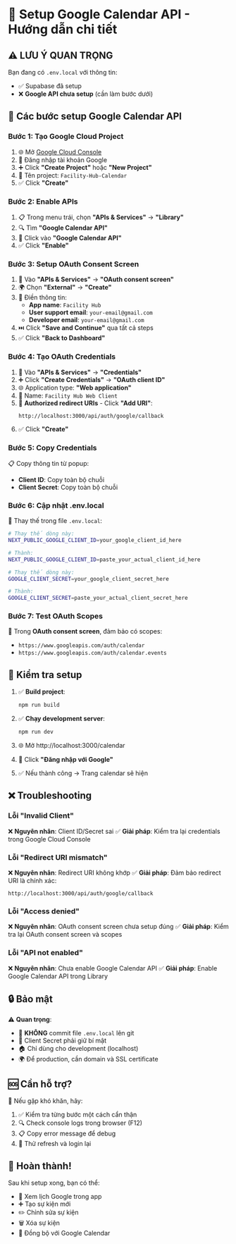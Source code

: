 # 🚀 Setup Google Calendar API - Hướng dẫn chi tiết

## ⚠️ LƯU Ý QUAN TRỌNG
Bạn đang có `.env.local` với thông tin:
- ✅ Supabase đã setup
- ❌ **Google API chưa setup** (cần làm bước dưới)

## 🔧 Các bước setup Google Calendar API

### Bước 1: Tạo Google Cloud Project
1. 🌐 Mở [Google Cloud Console](https://console.cloud.google.com/)
2. 🔑 Đăng nhập tài khoản Google
3. ➕ Click **"Create Project"** hoặc **"New Project"**
4. 📝 Tên project: `Facility-Hub-Calendar`
5. ✅ Click **"Create"**

### Bước 2: Enable APIs
1. 📋 Trong menu trái, chọn **"APIs & Services"** → **"Library"**
2. 🔍 Tìm **"Google Calendar API"**
3. 🎯 Click vào **"Google Calendar API"**
4. ✅ Click **"Enable"**

### Bước 3: Setup OAuth Consent Screen
1. 🔐 Vào **"APIs & Services"** → **"OAuth consent screen"**
2. 🌍 Chọn **"External"** → **"Create"**
3. 📝 Điền thông tin:
   - **App name**: `Facility Hub`
   - **User support email**: `your-email@gmail.com`
   - **Developer email**: `your-email@gmail.com`
4. ⏭️ Click **"Save and Continue"** qua tất cả steps
5. ✅ Click **"Back to Dashboard"**

### Bước 4: Tạo OAuth Credentials
1. 🔑 Vào **"APIs & Services"** → **"Credentials"**
2. ➕ Click **"Create Credentials"** → **"OAuth client ID"**
3. 🌐 Application type: **"Web application"**
4. 📝 Name: `Facility Hub Web Client`
5. 🔗 **Authorized redirect URIs** - Click **"Add URI"**:
   ```
   http://localhost:3000/api/auth/google/callback
   ```
6. ✅ Click **"Create"**

### Bước 5: Copy Credentials
📋 Copy thông tin từ popup:
- **Client ID**: Copy toàn bộ chuỗi
- **Client Secret**: Copy toàn bộ chuỗi

### Bước 6: Cập nhật .env.local
📝 Thay thế trong file `.env.local`:

```bash
# Thay thế dòng này:
NEXT_PUBLIC_GOOGLE_CLIENT_ID=your_google_client_id_here

# Thành:
NEXT_PUBLIC_GOOGLE_CLIENT_ID=paste_your_actual_client_id_here

# Thay thế dòng này:
GOOGLE_CLIENT_SECRET=your_google_client_secret_here

# Thành:
GOOGLE_CLIENT_SECRET=paste_your_actual_client_secret_here
```

### Bước 7: Test OAuth Scopes
🔧 Trong **OAuth consent screen**, đảm bảo có scopes:
- `https://www.googleapis.com/auth/calendar`
- `https://www.googleapis.com/auth/calendar.events`

## 🎯 Kiểm tra setup

1. ✅ **Build project**:
   ```bash
   npm run build
   ```

2. ✅ **Chạy development server**:
   ```bash
   npm run dev
   ```

3. 🌐 Mở http://localhost:3000/calendar

4. 🔑 Click **"Đăng nhập với Google"**

5. ✅ Nếu thành công → Trang calendar sẽ hiện

## ❌ Troubleshooting

### Lỗi "Invalid Client"
❌ **Nguyên nhân**: Client ID/Secret sai
✅ **Giải pháp**: Kiểm tra lại credentials trong Google Cloud Console

### Lỗi "Redirect URI mismatch"
❌ **Nguyên nhân**: Redirect URI không khớp
✅ **Giải pháp**: Đảm bảo redirect URI là chính xác:
```
http://localhost:3000/api/auth/google/callback
```

### Lỗi "Access denied"
❌ **Nguyên nhân**: OAuth consent screen chưa setup đúng
✅ **Giải pháp**: Kiểm tra lại OAuth consent screen và scopes

### Lỗi "API not enabled"
❌ **Nguyên nhân**: Chưa enable Google Calendar API
✅ **Giải pháp**: Enable Google Calendar API trong Library

## 🔒 Bảo mật

⚠️ **Quan trọng**:
- 🚫 **KHÔNG** commit file `.env.local` lên git
- 🔐 Client Secret phải giữ bí mật
- 🏠 Chỉ dùng cho development (localhost)
- 🌍 Để production, cần domain và SSL certificate

## 🆘 Cần hỗ trợ?

📧 Nếu gặp khó khăn, hãy:
1. ✅ Kiểm tra từng bước một cách cẩn thận
2. 🔍 Check console logs trong browser (F12)
3. 📋 Copy error message để debug
4. 🔄 Thử refresh và login lại

## 🎉 Hoàn thành!

Sau khi setup xong, bạn có thể:
- 📅 Xem lịch Google trong app
- ➕ Tạo sự kiện mới
- ✏️ Chỉnh sửa sự kiện
- 🗑️ Xóa sự kiện
- 🔄 Đồng bộ với Google Calendar
